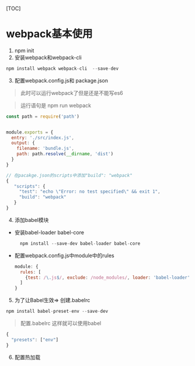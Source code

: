 [TOC]
# webpack基本使用

1. npm init
2. 安装webpack和webpack-cli

```javascript
npm install webpack webpack-cli  --save-dev
``` 

3. 配置webpack.config.js和 package.json
> 此时可以运行webpack了但是还是不能写es6  

> 运行语句是 npm run webpack

```javascript
const path = require('path')


module.exports = {
  entry: './src/index.js',
  output: {
    filename: 'bundle.js',
    path: path.resolve(__dirname, 'dist')
  }
}

// 在pacakge.json的scripts中添加"build": "webpack"
{
   "scripts": {
     "test": "echo \"Error: no test specified\" && exit 1",
     "build": "webpack"
   }
}


```
4. 添加babel模块

- 安装babel-loader babel-core
    ```javascript
      npm install --save-dev babel-loader babel-core
    ```
- 配置webpack.config.js中module中的rules
    ```javascript
    module: {
      rules: [
        {test: /\.js$/, exclude: /node_modules/, loader: 'babel-loader'}
      ]
    }

    ```
    
5. 为了让Babel生效=> 创建.babelrc

```javascript
npm install babel-preset-env --save-dev

```

> 配置.babelrc 这样就可以使用babel
```javascript
{
  "presets": ["env"]
}

```


6. 配置热加载


